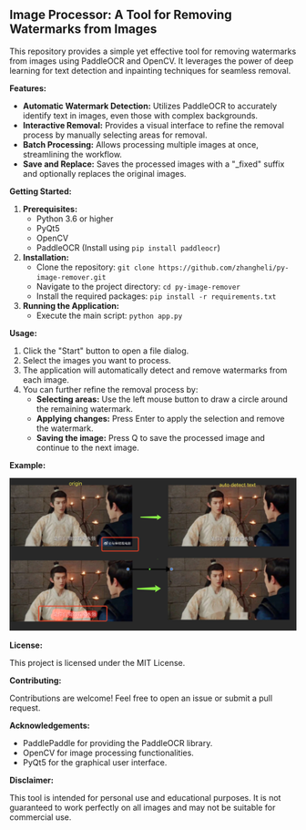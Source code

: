 ## Image Processor: A Tool for Removing Watermarks from Images

This repository provides a simple yet effective tool for removing watermarks from images using PaddleOCR and OpenCV. It leverages the power of deep learning for text detection and inpainting techniques for seamless removal.

**Features:**

* **Automatic Watermark Detection:** Utilizes PaddleOCR to accurately identify text in images, even those with complex backgrounds.
* **Interactive Removal:** Provides a visual interface to refine the removal process by manually selecting areas for removal.
* **Batch Processing:** Allows processing multiple images at once, streamlining the workflow.
* **Save and Replace:** Saves the processed images with a "_fixed" suffix and optionally replaces the original images.



**Getting Started:**

1. **Prerequisites:**
   * Python 3.6 or higher
   * PyQt5
   * OpenCV
   * PaddleOCR (Install using `pip install paddleocr`)
2. **Installation:**
   * Clone the repository: `git clone https://github.com/zhangheli/py-image-remover.git`
   * Navigate to the project directory: `cd py-image-remover`
   * Install the required packages: `pip install -r requirements.txt`
3. **Running the Application:**
   * Execute the main script: `python app.py`

**Usage:**

1. Click the "Start" button to open a file dialog.
2. Select the images you want to process.
3. The application will automatically detect and remove watermarks from each image.
4. You can further refine the removal process by:
   * **Selecting areas:** Use the left mouse button to draw a circle around the remaining watermark.
   * **Applying changes:** Press Enter to apply the selection and remove the watermark.
   * **Saving the image:** Press Q to save the processed image and continue to the next image.

**Example:**

![Example](https://github.com/zhangheli/py-image-remover/blob/main/example.png)

**License:**

This project is licensed under the MIT License.

**Contributing:**

Contributions are welcome! Feel free to open an issue or submit a pull request.

**Acknowledgements:**

* PaddlePaddle for providing the PaddleOCR library.
* OpenCV for image processing functionalities.
* PyQt5 for the graphical user interface.

**Disclaimer:**

This tool is intended for personal use and educational purposes. It is not guaranteed to work perfectly on all images and may not be suitable for commercial use.